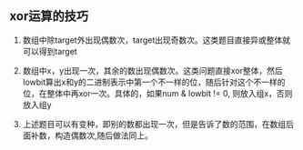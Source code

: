 ## xor运算的技巧

1. 数组中除target外出现偶数次，target出现奇数次。这类题目直接异或整体就可以得到target

2. 数组中x，y出现一次，其余的数出现偶数次。这类问题直接xor整体，然后lowbit算出x和y的二进制表示中第一个不一样的位，随后针对这个不一样的位，在整体中再xor一次。具体的，如果num & lowbit != 0, 则放入组x，否则放入组y

3. 上述题目可以有变种，即别的数都出现一次，但是告诉了数的范围，在数组后面补数，构造偶数次,随后做法同上。
